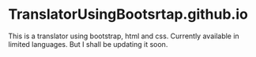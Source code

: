 # TranslatorUsingBootsrtap.github.io
This is a translator using bootstrap, html and css. Currently available in limited languages. But I shall be updating it soon.
